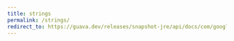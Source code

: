 ```yaml
---
title: strings
permalink: /strings/
redirect_to: https://guava.dev/releases/snapshot-jre/api/docs/com/google/common/base/Strings.html
---
```

